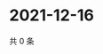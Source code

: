 # 2021-12-16

共 0 条

<!-- BEGIN WEIBO -->
<!-- 最后更新时间 Thu Dec 16 2021 14:14:12 GMT+0800 (China Standard Time) -->

<!-- END WEIBO -->
